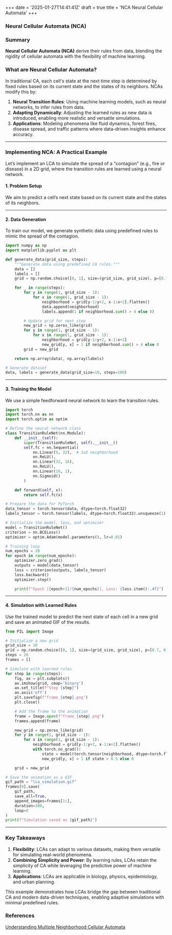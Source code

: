 +++
date = '2025-01-27T14:41:41Z'
draft = true
title = 'NCA Neural Cellular Automata'
+++

### **Neural Cellular Automata (NCA)**

### Summary
**Neural Cellular Automata (NCA)** derive their rules from data, blending the rigidity of cellular automata with the flexibility of machine learning.


### **What are Neural Cellular Automata?**

In traditional CA, each cell's state at the next time step is determined by fixed rules based on its current state and the states of its neighbors. NCAs modify this by:

1. **Neural Transition Rules**: Using machine learning models, such as neural networks, to infer rules from data.
2. **Adapting Dynamically**: Adjusting the learned rules as new data is introduced, enabling more realistic and versatile simulations.
3. **Applications**: Modeling phenomena like fluid dynamics, forest fires, disease spread, and traffic patterns where data-driven insights enhance accuracy.

---

### **Implementing NCA: A Practical Example**

Let’s implement an LCA to simulate the spread of a "contagion" (e.g., fire or disease) in a 2D grid, where the transition rules are learned using a neural network.

#### **1. Problem Setup**
We aim to predict a cell’s next state based on its current state and the states of its neighbors.

---

#### **2. Data Generation**
To train our model, we generate synthetic data using predefined rules to mimic the spread of the contagion.

```python
import numpy as np
import matplotlib.pyplot as plt

def generate_data(grid_size, steps):
    """Generate data using predefined CA rules."""
    data = []
    labels = []
    grid = np.random.choice([0, 1], size=(grid_size, grid_size), p=[0.7, 0.3])

    for _ in range(steps):
        for y in range(1, grid_size - 1):
            for x in range(1, grid_size - 1):
                neighborhood = grid[y-1:y+2, x-1:x+2].flatten()
                data.append(neighborhood)
                labels.append(1 if neighborhood.sum() > 4 else 0)

        # Update grid for next step
        new_grid = np.zeros_like(grid)
        for y in range(1, grid_size - 1):
            for x in range(1, grid_size - 1):
                neighborhood = grid[y-1:y+2, x-1:x+2]
                new_grid[y, x] = 1 if neighborhood.sum() > 4 else 0
        grid = new_grid

    return np.array(data), np.array(labels)

# Generate dataset
data, labels = generate_data(grid_size=10, steps=100)
```

---

#### **3. Training the Model**
We use a simple feedforward neural network to learn the transition rules.

```python
import torch
import torch.nn as nn
import torch.optim as optim

# Define the neural network class
class TransitionRuleNet(nn.Module):
    def __init__(self):
        super(TransitionRuleNet, self).__init__()
        self.fc = nn.Sequential(
            nn.Linear(9, 32),  # 3x3 neighborhood
            nn.ReLU(),
            nn.Linear(32, 16),
            nn.ReLU(),
            nn.Linear(16, 1),
            nn.Sigmoid()
        )

    def forward(self, x):
        return self.fc(x)

# Prepare the data for PyTorch
data_tensor = torch.tensor(data, dtype=torch.float32)
labels_tensor = torch.tensor(labels, dtype=torch.float32).unsqueeze(1)

# Initialize the model, loss, and optimizer
model = TransitionRuleNet()
criterion = nn.BCELoss()
optimizer = optim.Adam(model.parameters(), lr=0.01)

# Training loop
num_epochs = 20
for epoch in range(num_epochs):
    optimizer.zero_grad()
    outputs = model(data_tensor)
    loss = criterion(outputs, labels_tensor)
    loss.backward()
    optimizer.step()

    print(f"Epoch [{epoch+1}/{num_epochs}], Loss: {loss.item():.4f}")
```

---

#### **4. Simulation with Learned Rules**
Use the trained model to predict the next state of each cell in a new grid and save an animated GIF of the results.

```python
from PIL import Image

# Initialize a new grid
grid_size = 10
grid = np.random.choice([0, 1], size=(grid_size, grid_size), p=[0.7, 0.3])
steps = 20
frames = []

# Simulate with learned rules
for step in range(steps):
    fig, ax = plt.subplots()
    ax.imshow(grid, cmap='binary')
    ax.set_title(f"Step {step}")
    ax.axis('off')
    plt.savefig(f"frame_{step}.png")
    plt.close()

    # Add the frame to the animation
    frame = Image.open(f"frame_{step}.png")
    frames.append(frame)

    new_grid = np.zeros_like(grid)
    for y in range(1, grid_size - 1):
        for x in range(1, grid_size - 1):
            neighborhood = grid[y-1:y+2, x-1:x+2].flatten()
            with torch.no_grad():
                state = model(torch.tensor(neighborhood, dtype=torch.float32))
                new_grid[y, x] = 1 if state > 0.5 else 0

    grid = new_grid

# Save the animation as a GIF
gif_path = "lca_simulation.gif"
frames[0].save(
    gif_path,
    save_all=True,
    append_images=frames[1:],
    duration=300,
    loop=0
)
print(f"Simulation saved as {gif_path}")
```

---

### **Key Takeaways**

1. **Flexibility**: LCAs can adapt to various datasets, making them versatile for simulating real-world phenomena.
2. **Combining Simplicity and Power**: By learning rules, LCAs retain the simplicity of CA while leveraging the predictive power of machine learning.
3. **Applications**: LCAs are applicable in biology, physics, epidemiology, and urban planning.

This example demonstrates how LCAs bridge the gap between traditional CA and modern data-driven techniques, enabling adaptive simulations with minimal predefined rules.



### References

[Understanding Multiple Neighborhood Cellular Automata](https://slackermanz.com/understanding-multiple-neighborhood-cellular-automata/)


